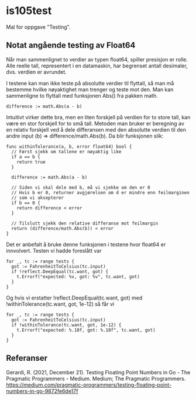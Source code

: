 # is105test
Mal for oppgave "Testing".

## Notat angående testing av Float64
Når man sammenlignet to verdier av typen float64, spiller presisjon er rolle.
Alle reelle tall, representert i en datamaskin, har begrenset antall desimaler,
dvs. verdien er avrundet.

I testene kan man ikke teste på absolutte verdier til flyttall, så man må
bestemme hvilke nøyaktighet man trenger og teste mot den.
Man kan sammenligne to flyttall med funksjonen Abs() fra pakken math.
```
difference := math.Abs(a - b)
```
Intuitivt virker dette bra, men en liten forskjell på verdien for to store
tall, kan være en stor forskjell for to små tall. Metoden man bruker er beregning
av en relativ forskjell ved å dele differansen med den absolutte
verdien til den andre input (b) => difference/math.Abs(b).
Da blir funksjonen slik:
```
func withinTolerance(a, b, error float64) bool {
  // Først sjekk om tallene er nøyaktig like
  if a == b {
    return true
  }

  difference := math.Abs(a - b)

  // Siden vi skal dele med b, må vi sjekke om den er 0
  // Hvis b er 0, returner avgjørelsen om d er mindre enn feilmarginen
  // som vi aksepterer
  if b == 0 {
    return difference < error
  }

  // Tilslutt sjekk den relative differanse mot feilmargin
  return (difference/math.Abs(b)) < error
}
```
Det er anbefalt å bruke denne funksjonen i testene hvor float64 er innvolvert.
Testen vi hadde foreslått var
```
for _, tc := range tests {
  got := FahrenheitToCelsius(tc.input)
  if !reflect.DeepEqual(tc.want, got) {
    t.Errorf("expected: %v, got: %v", tc.want, got)
  }
}
```

Og hvis vi erstatter !reflect.DeepEqual(tc.want, got) med
!withinTolerance(tc.want, got, 1e-12) så får vi
```
for _, tc := range tests {
  got := FahrenheitToCelsius(tc.input)
  if !withinTolerance(tc.want, got, 1e-12) {
    t.Errorf("expected: %.18f, got: %.18f", tc.want, got)
  }
}
```
## Referanser 
Gerardi, R. (2021, December 21). Testing Floating Point Numbers in Go - The Pragmatic Programmers - Medium. Medium; The Pragmatic Programmers. https://medium.com/pragmatic-programmers/testing-floating-point-numbers-in-go-9872fe6de17f

‌
